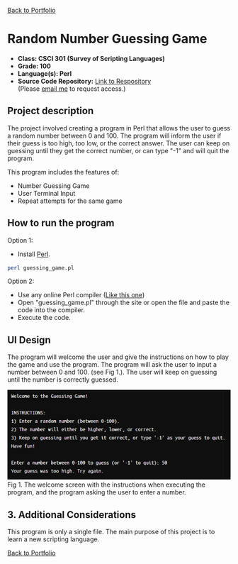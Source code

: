 [Back to Portfolio](./)

Random Number Guessing Game
===============

-   **Class: CSCI 301 (Survey of Scripting Languages)** 
-   **Grade: 100** 
-   **Language(s): Perl** 
-   **Source Code Repository:** [Link to Respository](https://github.com/AlexThomp1/BalancedBinaryTreeDisplay)  
    (Please [email me](mailto:amthompson1@csustudent.net?subject=GitHub%20Access) to request access.)

## Project description

The project involved creating a program in Perl that allows the user to guess a random number between 0 and 100. The program will inform the user if their guess is too high, too low, or the correct answer. The user can keep on guessing until they get the correct number, or can type "-1" and will quit the program.

This program includes the features of:
- Number Guessing Game
- User Terminal Input
- Repeat attempts for the same game

## How to run the program

Option 1:

- Install [Perl](https://www.perl.org/get.html).
```bash
perl guessing_game.pl
```

Option 2:
- Use any online Perl compiler ([Like this one](https://www.tutorialspoint.com/execute_perl_online.php))
- Open "guessing_game.pl" through the site or open the file and paste the code into the compiler.
- Execute the code.

## UI Design

The program will welcome the user and give the instructions on how to play the game and use the program. The program will ask the user to input a number between 0 and 100. (see Fig 1.). The user will keep on guessing until the number is correctly guessed.

![screenshot](images/project3/project3_start.png)  
Fig 1. The welcome screen with the instructions when executing the program, and the program asking the user to enter a number.

## 3. Additional Considerations

This program is only a single file. The main purpose of this project is to learn a new scripting language.

[Back to Portfolio](./)
